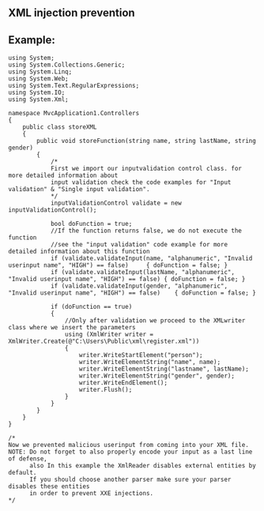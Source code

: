 XML injection prevention 
-------

## Example:

   		
	using System;
	using System.Collections.Generic;
	using System.Linq;
	using System.Web;
	using System.Text.RegularExpressions;
	using System.IO;
	using System.Xml;

	namespace MvcApplication1.Controllers
	{
		public class storeXML
		{
			public void storeFunction(string name, string lastName, string gender)
			{
				/*
				First we import our inputvalidation control class. for more detailed information about 
				input validation check the code examples for "Input validation" & "Single input validation".
				*/
				inputValidationControl validate = new inputValidationControl();

				bool doFunction = true;
				//If the function returns false, we do not execute the function
				//see the "input validation" code example for more detailed information about this function
				if (validate.validateInput(name, "alphanumeric", "Invalid userinput name", "HIGH") == false)     { doFunction = false; }
				if (validate.validateInput(lastName, "alphanumeric", "Invalid userinput name", "HIGH") == false) { doFunction = false; }
				if (validate.validateInput(gender, "alphanumeric", "Invalid userinput name", "HIGH") == false)    { doFunction = false; }

				if (doFunction == true)
				{
					//Only after validation we proceed to the XMLwriter class where we insert the parameters
					using (XmlWriter writer = XmlWriter.Create(@"C:\Users\Public\xml\register.xml"))
					{
						writer.WriteStartElement("person");
						writer.WriteElementString("name", name);
						writer.WriteElementString("lastname", lastName);
						writer.WriteElementString("gender", gender);
						writer.WriteEndElement();
						writer.Flush();
					}
				}
			}
		}
	}

	/*
	Now we prevented malicious userinput from coming into your XML file.
	NOTE: Do not forget to also properly encode your input as a last line of defense, 
		  also In this example the XmlReader disables external entities by default.
		  If you should choose another parser make sure your parser disables these entities 
		  in order to prevent XXE injections.
	*/
          

    


